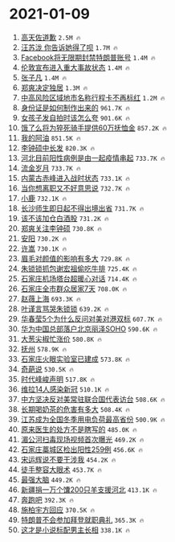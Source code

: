 # 2021-01-09

1. [高天佐道歉](https://s.weibo.com/weibo?q=%23%E9%AB%98%E5%A4%A9%E4%BD%90%E9%81%93%E6%AD%89%23&Refer=top) `2.5M 🔥`
1. [汪苏泷 你告诉她得了呗](https://s.weibo.com/weibo?q=%E6%B1%AA%E8%8B%8F%E6%B3%B7%20%E4%BD%A0%E5%91%8A%E8%AF%89%E5%A5%B9%E5%BE%97%E4%BA%86%E5%91%97&Refer=top) `1.7M 🔥`
1. [Facebook将无限期封禁特朗普账号](https://s.weibo.com/weibo?q=%23Facebook%E5%B0%86%E6%97%A0%E9%99%90%E6%9C%9F%E5%B0%81%E7%A6%81%E7%89%B9%E6%9C%97%E6%99%AE%E8%B4%A6%E5%8F%B7%23&Refer=top) `1.4M 🔥`
1. [伦敦宣布进入重大事故状态](https://s.weibo.com/weibo?q=%23%E4%BC%A6%E6%95%A6%E5%AE%A3%E5%B8%83%E8%BF%9B%E5%85%A5%E9%87%8D%E5%A4%A7%E4%BA%8B%E6%95%85%E7%8A%B6%E6%80%81%23&Refer=top) `1.4M 🔥`
1. [张子凡](https://s.weibo.com/weibo?q=%E5%BC%A0%E5%AD%90%E5%87%A1&Refer=top) `1.4M 🔥`
1. [郑爽决定独居](https://s.weibo.com/weibo?q=%23%E9%83%91%E7%88%BD%E5%86%B3%E5%AE%9A%E7%8B%AC%E5%B1%85%23&Refer=top) `1.3M 🔥`
1. [中高风险区域地市名称行程卡不再标红](https://s.weibo.com/weibo?q=%23%E4%B8%AD%E9%AB%98%E9%A3%8E%E9%99%A9%E5%8C%BA%E5%9F%9F%E5%9C%B0%E5%B8%82%E5%90%8D%E7%A7%B0%E8%A1%8C%E7%A8%8B%E5%8D%A1%E4%B8%8D%E5%86%8D%E6%A0%87%E7%BA%A2%23&Refer=top) `1.2M 🔥`
1. [身份证是如何制作出来的](https://s.weibo.com/weibo?q=%23%E8%BA%AB%E4%BB%BD%E8%AF%81%E6%98%AF%E5%A6%82%E4%BD%95%E5%88%B6%E4%BD%9C%E5%87%BA%E6%9D%A5%E7%9A%84%23&Refer=top) `961.7K 🔥`
1. [女孩子发自拍时该怎么夸](https://s.weibo.com/weibo?q=%23%E5%A5%B3%E5%AD%A9%E5%AD%90%E5%8F%91%E8%87%AA%E6%8B%8D%E6%97%B6%E8%AF%A5%E6%80%8E%E4%B9%88%E5%A4%B8%23&Refer=top) `901.6K 🔥`
1. [饿了么将为猝死骑手提供60万抚恤金](https://s.weibo.com/weibo?q=%23%E9%A5%BF%E4%BA%86%E4%B9%88%E5%B0%86%E4%B8%BA%E7%8C%9D%E6%AD%BB%E9%AA%91%E6%89%8B%E6%8F%90%E4%BE%9B60%E4%B8%87%E6%8A%9A%E6%81%A4%E9%87%91%23&Refer=top) `857.2K 🔥`
1. [我的阿油](https://s.weibo.com/weibo?q=%E6%88%91%E7%9A%84%E9%98%BF%E6%B2%B9&Refer=top) `851.5K 🔥`
1. [李钟硕中长发](https://s.weibo.com/weibo?q=%23%E6%9D%8E%E9%92%9F%E7%A1%95%E4%B8%AD%E9%95%BF%E5%8F%91%23&Refer=top) `820.3K 🔥`
1. [河北目前阳性病例是由一起疫情串起](https://s.weibo.com/weibo?q=%23%E6%B2%B3%E5%8C%97%E7%9B%AE%E5%89%8D%E9%98%B3%E6%80%A7%E7%97%85%E4%BE%8B%E6%98%AF%E7%94%B1%E4%B8%80%E8%B5%B7%E7%96%AB%E6%83%85%E4%B8%B2%E8%B5%B7%23&Refer=top) `733.7K 🔥`
1. [流金岁月](https://s.weibo.com/weibo?q=%E6%B5%81%E9%87%91%E5%B2%81%E6%9C%88&Refer=top) `733.7K 🔥`
1. [内蒙古赤峰进入战时状态](https://s.weibo.com/weibo?q=%23%E5%86%85%E8%92%99%E5%8F%A4%E8%B5%A4%E5%B3%B0%E8%BF%9B%E5%85%A5%E6%88%98%E6%97%B6%E7%8A%B6%E6%80%81%23&Refer=top) `733.1K 🔥`
1. [当你想离职又不好意思说](https://s.weibo.com/weibo?q=%23%E5%BD%93%E4%BD%A0%E6%83%B3%E7%A6%BB%E8%81%8C%E5%8F%88%E4%B8%8D%E5%A5%BD%E6%84%8F%E6%80%9D%E8%AF%B4%23&Refer=top) `732.7K 🔥`
1. [小鹿](https://s.weibo.com/weibo?q=%E5%B0%8F%E9%B9%BF&Refer=top) `732.1K 🔥`
1. [长沙师生即日起不得出境出省](https://s.weibo.com/weibo?q=%23%E9%95%BF%E6%B2%99%E5%B8%88%E7%94%9F%E5%8D%B3%E6%97%A5%E8%B5%B7%E4%B8%8D%E5%BE%97%E5%87%BA%E5%A2%83%E5%87%BA%E7%9C%81%23&Refer=top) `731.7K 🔥`
1. [该不该加仓白酒股](https://s.weibo.com/weibo?q=%23%E8%AF%A5%E4%B8%8D%E8%AF%A5%E5%8A%A0%E4%BB%93%E7%99%BD%E9%85%92%E8%82%A1%23&Refer=top) `731.2K 🔥`
1. [郑爽关注李钟硕](https://s.weibo.com/weibo?q=%23%E9%83%91%E7%88%BD%E5%85%B3%E6%B3%A8%E6%9D%8E%E9%92%9F%E7%A1%95%23&Refer=top) `730.8K 🔥`
1. [安阳](https://s.weibo.com/weibo?q=%E5%AE%89%E9%98%B3&Refer=top) `730.2K 🔥`
1. [许嵩](https://s.weibo.com/weibo?q=%E8%AE%B8%E5%B5%A9&Refer=top) `730.1K 🔥`
1. [眉毛对颜值的影响有多大](https://s.weibo.com/weibo?q=%23%E7%9C%89%E6%AF%9B%E5%AF%B9%E9%A2%9C%E5%80%BC%E7%9A%84%E5%BD%B1%E5%93%8D%E6%9C%89%E5%A4%9A%E5%A4%A7%23&Refer=top) `729.8K 🔥`
1. [朱锁锁抓包谢宏祖偷吃牛排](https://s.weibo.com/weibo?q=%23%E6%9C%B1%E9%94%81%E9%94%81%E6%8A%93%E5%8C%85%E8%B0%A2%E5%AE%8F%E7%A5%96%E5%81%B7%E5%90%83%E7%89%9B%E6%8E%92%23&Refer=top) `725.4K 🔥`
1. [石家庄机场塔台超暖心对话](https://s.weibo.com/weibo?q=%23%E7%9F%B3%E5%AE%B6%E5%BA%84%E6%9C%BA%E5%9C%BA%E5%A1%94%E5%8F%B0%E8%B6%85%E6%9A%96%E5%BF%83%E5%AF%B9%E8%AF%9D%23&Refer=top) `714.4K 🔥`
1. [石家庄全市群众居家7天](https://s.weibo.com/weibo?q=%E7%9F%B3%E5%AE%B6%E5%BA%84%E5%85%A8%E5%B8%82%E7%BE%A4%E4%BC%97%E5%B1%85%E5%AE%B67%E5%A4%A9&Refer=top) `708.0K 🔥`
1. [赵薇上海](https://s.weibo.com/weibo?q=%23%E8%B5%B5%E8%96%87%E4%B8%8A%E6%B5%B7%23&Refer=top) `693.3K 🔥`
1. [叶谨言骂哭朱锁锁](https://s.weibo.com/weibo?q=%23%E5%8F%B6%E8%B0%A8%E8%A8%80%E9%AA%82%E5%93%AD%E6%9C%B1%E9%94%81%E9%94%81%23&Refer=top) `639.2K 🔥`
1. [华春莹5个为什么反问对美对港双标](https://s.weibo.com/weibo?q=%23%E5%8D%8E%E6%98%A5%E8%8E%B95%E4%B8%AA%E4%B8%BA%E4%BB%80%E4%B9%88%E5%8F%8D%E9%97%AE%E5%AF%B9%E7%BE%8E%E5%AF%B9%E6%B8%AF%E5%8F%8C%E6%A0%87%23&Refer=top) `607.7K 🔥`
1. [华为中国总部落户北京丽泽SOHO](https://s.weibo.com/weibo?q=%23%E5%8D%8E%E4%B8%BA%E4%B8%AD%E5%9B%BD%E6%80%BB%E9%83%A8%E8%90%BD%E6%88%B7%E5%8C%97%E4%BA%AC%E4%B8%BD%E6%B3%BDSOHO%23&Refer=top) `590.6K 🔥`
1. [大葱尖椒忙涨价](https://s.weibo.com/weibo?q=%23%E5%A4%A7%E8%91%B1%E5%B0%96%E6%A4%92%E5%BF%99%E6%B6%A8%E4%BB%B7%23&Refer=top) `580.8K 🔥`
1. [抚州](https://s.weibo.com/weibo?q=%E6%8A%9A%E5%B7%9E&Refer=top) `578.9K 🔥`
1. [石家庄火眼实验室已建成](https://s.weibo.com/weibo?q=%23%E7%9F%B3%E5%AE%B6%E5%BA%84%E7%81%AB%E7%9C%BC%E5%AE%9E%E9%AA%8C%E5%AE%A4%E5%B7%B2%E5%BB%BA%E6%88%90%23&Refer=top) `573.8K 🔥`
1. [奇葩说](https://s.weibo.com/weibo?q=%E5%A5%87%E8%91%A9%E8%AF%B4&Refer=top) `530.5K 🔥`
1. [时代峰峻声明](https://s.weibo.com/weibo?q=%23%E6%97%B6%E4%BB%A3%E5%B3%B0%E5%B3%BB%E5%A3%B0%E6%98%8E%23&Refer=top) `517.8K 🔥`
1. [维拉14人感染新冠](https://s.weibo.com/weibo?q=%E7%BB%B4%E6%8B%8914%E4%BA%BA%E6%84%9F%E6%9F%93%E6%96%B0%E5%86%A0&Refer=top) `510.1K 🔥`
1. [中方坚决反对美常驻联合国代表访台](https://s.weibo.com/weibo?q=%E4%B8%AD%E6%96%B9%E5%9D%9A%E5%86%B3%E5%8F%8D%E5%AF%B9%E7%BE%8E%E5%B8%B8%E9%A9%BB%E8%81%94%E5%90%88%E5%9B%BD%E4%BB%A3%E8%A1%A8%E8%AE%BF%E5%8F%B0&Refer=top) `508.6K 🔥`
1. [长期喝奶茶的危害有多大](https://s.weibo.com/weibo?q=%23%E9%95%BF%E6%9C%9F%E5%96%9D%E5%A5%B6%E8%8C%B6%E7%9A%84%E5%8D%B1%E5%AE%B3%E6%9C%89%E5%A4%9A%E5%A4%A7%23&Refer=top) `508.4K 🔥`
1. [江苏成为全国冬季用电负荷最高省份](https://s.weibo.com/weibo?q=%E6%B1%9F%E8%8B%8F%E6%88%90%E4%B8%BA%E5%85%A8%E5%9B%BD%E5%86%AC%E5%AD%A3%E7%94%A8%E7%94%B5%E8%B4%9F%E8%8D%B7%E6%9C%80%E9%AB%98%E7%9C%81%E4%BB%BD&Refer=top) `500.9K 🔥`
1. [原来医生的处方不是瞎写的](https://s.weibo.com/weibo?q=%23%E5%8E%9F%E6%9D%A5%E5%8C%BB%E7%94%9F%E7%9A%84%E5%A4%84%E6%96%B9%E4%B8%8D%E6%98%AF%E7%9E%8E%E5%86%99%E7%9A%84%23&Refer=top) `485.0K 🔥`
1. [湄公河扫毒现场视频首次曝光](https://s.weibo.com/weibo?q=%E6%B9%84%E5%85%AC%E6%B2%B3%E6%89%AB%E6%AF%92%E7%8E%B0%E5%9C%BA%E8%A7%86%E9%A2%91%E9%A6%96%E6%AC%A1%E6%9B%9D%E5%85%89&Refer=top) `469.2K 🔥`
1. [石家庄藁城区检出阳性259例](https://s.weibo.com/weibo?q=%23%E7%9F%B3%E5%AE%B6%E5%BA%84%E8%97%81%E5%9F%8E%E5%8C%BA%E6%A3%80%E5%87%BA%E9%98%B3%E6%80%A7259%E4%BE%8B%23&Refer=top) `456.6K 🔥`
1. [宋运辉说不要干涉我](https://s.weibo.com/weibo?q=%E5%AE%8B%E8%BF%90%E8%BE%89%E8%AF%B4%E4%B8%8D%E8%A6%81%E5%B9%B2%E6%B6%89%E6%88%91&Refer=top) `454.2K 🔥`
1. [徒手整容大眼术](https://s.weibo.com/weibo?q=%23%E5%BE%92%E6%89%8B%E6%95%B4%E5%AE%B9%E5%A4%A7%E7%9C%BC%E6%9C%AF%23&Refer=top) `453.7K 🔥`
1. [最强大脑](https://s.weibo.com/weibo?q=%E6%9C%80%E5%BC%BA%E5%A4%A7%E8%84%91&Refer=top) `449.2K 🔥`
1. [新疆捐一万个馕200只羊支援河北](https://s.weibo.com/weibo?q=%23%E6%96%B0%E7%96%86%E6%8D%90%E4%B8%80%E4%B8%87%E4%B8%AA%E9%A6%95200%E5%8F%AA%E7%BE%8A%E6%94%AF%E6%8F%B4%E6%B2%B3%E5%8C%97%23&Refer=top) `413.1K 🔥`
1. [奔跑吧](https://s.weibo.com/weibo?q=%E5%A5%94%E8%B7%91%E5%90%A7&Refer=top) `392.3K 🔥`
1. [施柏宇方回应](https://s.weibo.com/weibo?q=%E6%96%BD%E6%9F%8F%E5%AE%87%E6%96%B9%E5%9B%9E%E5%BA%94&Refer=top) `370.5K 🔥`
1. [特朗普不会参加拜登就职典礼](https://s.weibo.com/weibo?q=%E7%89%B9%E6%9C%97%E6%99%AE%E4%B8%8D%E4%BC%9A%E5%8F%82%E5%8A%A0%E6%8B%9C%E7%99%BB%E5%B0%B1%E8%81%8C%E5%85%B8%E7%A4%BC&Refer=top) `365.3K 🔥`
1. [这才是小说标配男主长相](https://s.weibo.com/weibo?q=%23%E8%BF%99%E6%89%8D%E6%98%AF%E5%B0%8F%E8%AF%B4%E6%A0%87%E9%85%8D%E7%94%B7%E4%B8%BB%E9%95%BF%E7%9B%B8%23&Refer=top) `338.1K 🔥`
